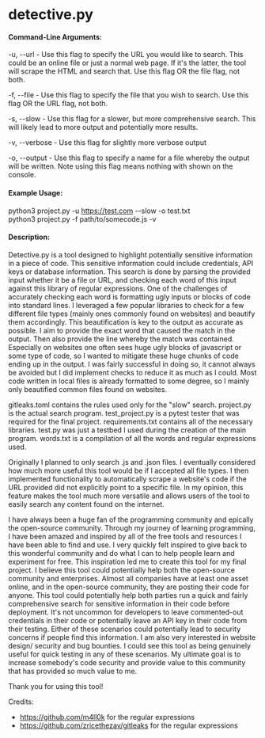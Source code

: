 # detective.py

#### Command-Line Arguments:

-u, --url - Use this flag to specify the URL you would like to search. This could be an online file or just a normal web page. If it's the latter, the tool will scrape the HTML and search that. Use this flag OR the file flag, not both.

-f, --file - Use this flag to specify the file that you wish to search. Use this flag OR the URL flag, not both.

-s, --slow - Use this flag for a slower, but more comprehensive search. This will likely lead to more output and potentially more results.

-v, --verbose - Use this flag for slightly more verbose output

-o, --output - Use this flag to specify a name for a file whereby the output will be written. Note using this flag means nothing with shown on the console.

#### Example Usage:

python3 project.py -u https://test.com --slow -o test.txt
<br>
python3 project.py -f path/to/somecode.js -v

#### Description:

Detective.py is a tool designed to highlight potentially sensitive information in a piece of code. This sensitive information could include credentials, API keys or database information.
This search is done by parsing the provided input whether it be a file or URL, and checking each word of this input against this library of regular expressions. One of the challenges
of accurately checking each word is formatting ugly inputs or blocks of code into standard lines. I leveraged a few popular libraries to check for a few different file types (mainly
ones commonly found on websites) and beautify them accordingly. This beautification is key to the output as accurate as possible. I aim to provide the exact word that caused
the match in the output. Then also provide the line whereby the match was contained. Especially on websites one often sees huge ugly blocks of javascript or some type of code, so I wanted to mitigate these huge chunks of code ending up in the output. I was fairly successful in doing so, it cannot always be avoided but I did implement checks to reduce it
as much as I could. Most code written in local files is already formatted to some degree, so I mainly only beautified common files found on websites.

gitleaks.toml contains the rules used only for the "slow" search. project.py is the actual search program. test_project.py is a pytest tester that was required for the final project. requirements.txt contains all of the necessary libraries. test.py was just a testbed I used during the creation of the main program. words.txt is a compilation of all the words and regular expressions used.

Originally I planned to only search .js and .json files. I eventually considered how much more useful this tool would be if I accepted all file types. I then implemented functionality
to automatically scrape a website's code if the URL provided did not explicitly point to a specific file. In my opinion, this feature makes the tool much more versatile and allows users of the tool to easily search any content found on the internet.

I have always been a huge fan of the programming community and epically the open-source community. Through my journey of learning programming, I have been amazed and inspired by all of the free tools and resources I have been able to find and use. I very quickly felt inspired to give back to this wonderful community and do what I can to help people learn and experiment for free. This inspiration led me to create this tool for my final project. I believe this tool could potentially help both the open-source community and enterprises. Almost all companies have at least one asset online, and in the open-source community, they are posting their code for anyone. This tool could potentially help both parties run a quick and fairly comprehensive search for sensitive information in their code before deployment. It's not uncommon for developers to leave commented-out credentials in their code or potentially leave an API key in their code from their testing. Either of these scenarios could potentially lead to security concerns if people find this information. I am also very interested in website design/ security and bug bounties. I could see this tool as being genuinely useful for quick testing in any of these scenarios. My ultimate goal is to increase somebody's code security and provide value to this community that has provided so much value to me.

Thank you for using this tool!

Credits:

- https://github.com/m4ll0k for the regular expressions
- https://github.com/zricethezav/gitleaks for the regular expressions

